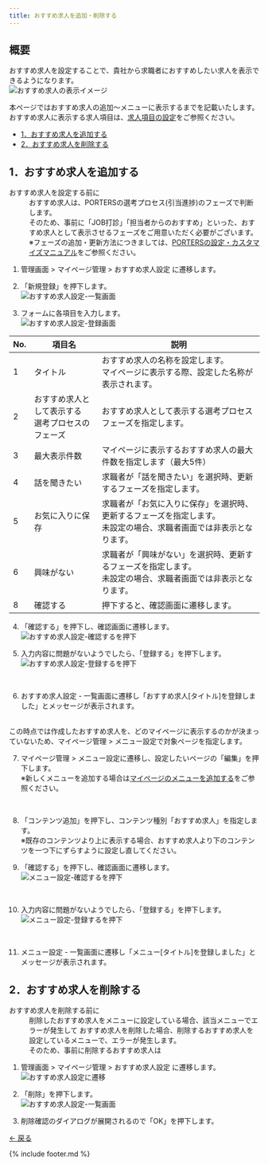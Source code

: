 ```yaml
---
title: おすすめ求人を追加・削除する
---
```

## 概要
おすすめ求人を設定することで、貴社から求職者におすすめしたい求人を表示できるようになります。<br>
![おすすめ求人の表示イメージ](https://e2info.github.io/hrdeli-docs/manual/img/XXX)

本ページではおすすめ求人の追加～メニューに表示するまでを記載いたします。<br>
おすすめ求人に表示する求人項目は、<a href="https://e2info.github.io/hrdeli-docs/manual/job_item">求人項目の設定</a>をご参照ください。

<ul class="index">
    <li>
        <a href="https://e2info.github.io/hrdeli-docs/manual/mypage_recommend_job#create">
            1．おすすめ求人を追加する
        </a>
    </li>
    <li>
        <a href="https://e2info.github.io/hrdeli-docs/manual/mypage_recommend_job#delete">
            2．おすすめ求人を削除する
        </a>
    </li>
</ul>

<h2 id="create"> 1．おすすめ求人を追加する</h2>

<dl>
    <dt>おすすめ求人を設定する前に</dt>
    <dd>
        おすすめ求人は、PORTERSの選考プロセス(引当進捗)のフェーズで判断します。<br>
        そのため、事前に「JOB打診」「担当者からのおすすめ」といった、おすすめ求人として表示させるフェーズをご用意いただく必要がございます。<br>
        ※フェーズの追加・更新方法につきましては、<a href="https://hrbc-support.porters.jp/hc/ja/categories/202717078-%E8%A8%AD%E5%AE%9A-%E3%82%AB%E3%82%B9%E3%82%BF%E3%83%9E%E3%82%A4%E3%82%BA%E3%83%9E%E3%83%8B%E3%83%A5%E3%82%A2%E3%83%AB">PORTERSの設定・カスタマイズマニュアル</a>をご参照ください。
    </dd>
</dl>

1. 管理画面 > マイページ管理 > おすすめ求人設定 に遷移します。

2. 「新規登録」を押下します。<br>
![おすすめ求人設定-一覧画面](https://e2info.github.io/hrdeli-docs/manual/img/mypage_recommend_job-c_02.png)


3. フォームに各項目を入力します。<br>
![おすすめ求人設定-登録画面](https://e2info.github.io/hrdeli-docs/manual/img/XXX)

No. | 項目名 | 説明 | 
------------- | ------------- | ------------- |  
1 | タイトル | おすすめ求人の名称を設定します。<br>マイページに表示する際、設定した名称が表示されます。
2 | おすすめ求人として表示する<br>選考プロセスのフェーズ | おすすめ求人として表示する選考プロセスフェーズを指定します。
3 | 最大表示件数 | マイページに表示するおすすめ求人の最大件数を指定します（最大5件）
4 | 話を聞きたい | 求職者が「話を聞きたい」を選択時、更新するフェーズを指定します。
5 | お気に入りに保存 | 求職者が「お気に入りに保存」を選択時、更新するフェーズを指定します。<br>未設定の場合、求職者画面では非表示となります。
6 | 興味がない | 求職者が「興味がない」を選択時、更新するフェーズを指定します。<br>未設定の場合、求職者画面では非表示となります。
8 | 確認する | 押下すると、確認画面に遷移します。

4. 「確認する」を押下し、確認画面に遷移します。<br>
![おすすめ求人設定-確認するを押下](https://e2info.github.io/hrdeli-docs/manual/img/XXX)

5. 入力内容に問題がないようでしたら、「登録する」を押下します。<br>
![おすすめ求人設定-登録するを押下](https://e2info.github.io/hrdeli-docs/manual/img/XXX)
<br>

6. おすすめ求人設定 - 一覧画面に遷移し「おすすめ求人[タイトル]を登録しました」とメッセージが表示されます。<br>
<!-- 画像-->
<br>
この時点では作成したおすすめ求人を、どのマイページに表示するのかが決まっていないため、マイページ管理 > メニュー設定で対象ページを指定します。

7. マイページ管理 > メニュー設定に遷移し、設定したいページの「編集」を押下します。<br>
※新しくメニューを追加する場合は[マイページのメニューを追加する]()をご参照ください。
<!-- 画像-->
<br>

8. 「コンテンツ追加」を押下し、コンテンツ種別「おすすめ求人」を指定します。<br>
※既存のコンテンツより上に表示する場合、おすすめ求人より下のコンテンツを一つ下にずらすように設定し直してください。
<!-- 画像-->

9. 「確認する」を押下し、確認画面に遷移します。<br>
![メニュー設定-確認するを押下](https://e2info.github.io/hrdeli-docs/manual/img/XXX)
<br>

10. 入力内容に問題がないようでしたら、「登録する」を押下します。<br>
![メニュー設定-登録するを押下](https://e2info.github.io/hrdeli-docs/manual/img/XXX)
<br>

11. メニュー設定 - 一覧画面に遷移し「メニュー[タイトル]を登録しました」とメッセージが表示されます。<br>



<h2 id="delete">2．おすすめ求人を削除する</h2>

<dl>
    <dt>おすすめ求人を削除する前に</dt>
    <dd>
        削除したおすすめ求人をメニューに設定している場合、該当メニューでエラーが発生して
        おすすめ求人を削除した場合、削除するおすすめ求人を設定しているメニューで、エラーが発生します。<br>
        そのため、事前に削除するおすすめ求人は
    </dd>
</dl>


1. 管理画面 > マイページ管理 > おすすめ求人設定 に遷移します。<br>
![おすすめ求人設定に遷移](https://e2info.github.io/hrdeli-docs/manual/img/XXX)

2. 「削除」を押下します。<br>
![おすすめ求人設定-一覧画面](https://e2info.github.io/hrdeli-docs/manual/img/XXX)

3. 削除確認のダイアログが展開されるので「OK」を押下します。<br>



[← 戻る](https://e2info.github.io/hrdeli-docs/)

{% include footer.md %}